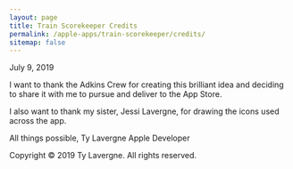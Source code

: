 ```yaml
---
layout: page
title: Train Scorekeeper Credits
permalink: /apple-apps/train-scorekeeper/credits/
sitemap: false
---
```


July 9, 2019

I want to thank the Adkins Crew for creating this brilliant idea and deciding to share it with me to pursue and deliver to the App Store.

I also want to thank my sister, Jessi Lavergne, for drawing the icons used across the app.

All things possible,
Ty Lavergne
Apple Developer

Copyright © 2019 Ty Lavergne. All rights reserved.
